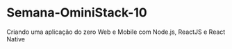 # Semana-OminiStack-10
Criando uma aplicação do zero Web e Mobile com Node.js, ReactJS e React Native
